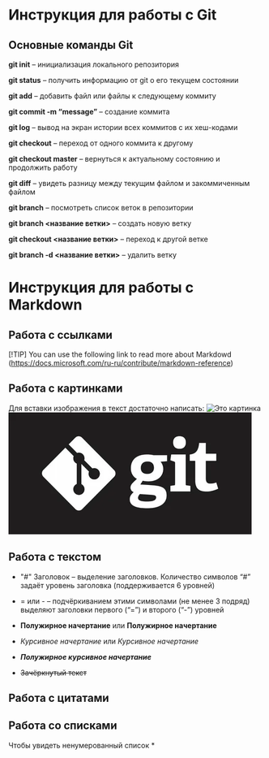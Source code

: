 # Инcтрукция для работы с Git

## Основные команды Git

**git init** – инициализация локального репозитория

**git status** – получить информацию от git о его текущем состоянии

**git add** – добавить файл или файлы к следующему коммиту

**git commit -m “message”** – создание коммита

**git log** – вывод на экран истории всех коммитов с их хеш-кодами

**git checkout** – переход от одного коммита к другому

**git checkout master** – вернуться к актуальному состоянию и продолжить работу

**git diff** – увидеть разницу между текущим файлом и закоммиченным файлом

**git branch** – посмотреть список веток в репозитории

**git branch <название ветки>** – создать новую ветку

**git checkout <название ветки>** – переход к другой ветке

**git branch -d <название ветки>** – удалить ветку

# Инструкция для работы с Markdown

## Работа с ссылками 
[!TIP] 
You can use the following link to read more about Markdowd (https://docs.microsoft.com/ru-ru/contribute/markdown-reference)

## Работа с картинками

Для вставки изображения в текст достаточно написать:
![Это картинка](index.png)
![alt text](i.webp)

## Работа с текстом

* "#" Заголовок – выделение заголовков. Количество символов “#” задаёт уровень заголовка  (поддерживается 6 уровней)

* = или - – подчёркиванием этими символами (не менее 3 подряд) выделяют заголовки  первого (“=”) и второго (“-”) уровней

* **Полужирное начертание** или __Полужирное начертание__

* *Курсивное начертание* или _Курсивное начертание_

* ***Полужирное курсивное начертание***

* ~~Зачёркнутый текст~~

## Работа с цитатами

## Работа со списками

 Чтобы увидеть ненумерованный список *